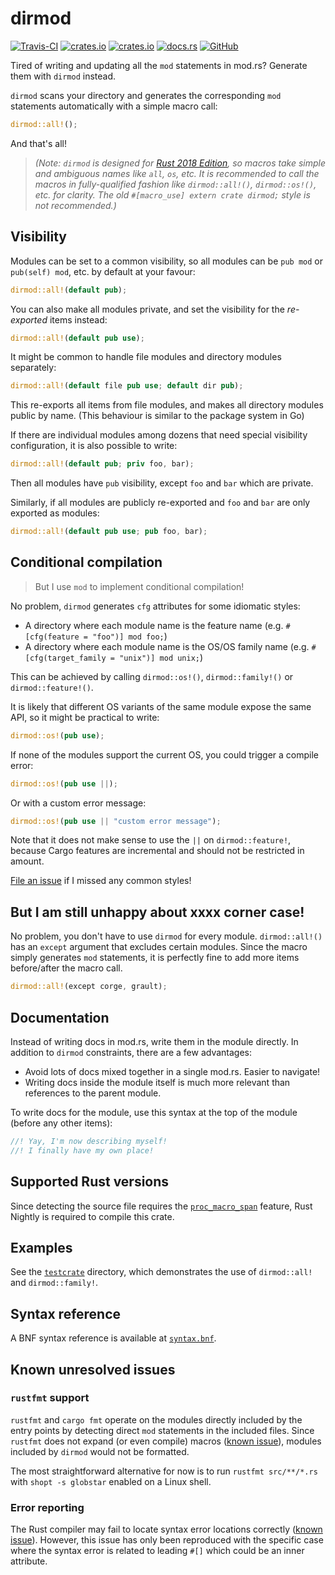 
# dirmod
[![Travis-CI](https://travis-ci.com/SOF3/dirmod.svg?branch=master)](https://travis-ci.om/SOF3/dirmod)
[![crates.io](https://img.shields.io/crates/v/dirmod.svg)](https://crates.io/crates/dirmod)
[![crates.io](https://img.shields.io/crates/d/dirmod.svg)](https://crates.io/crates/dirmod)
[![docs.rs](https://docs.rs/dirmod/badge.svg)](https://sof3.github.io/dirmod/)
[![GitHub](https://img.shields.io/github/stars/SOF3/dirmod?style=social)](https://github.com/SOF3/dirmod)

Tired of writing and updating all the `mod` statements in mod.rs?
Generate them with `dirmod` instead.

`dirmod` scans your directory and generates the corresponding `mod` statements automatically
with a simple macro call:

```rust
dirmod::all!();
```

And that's all!

> *(Note: `dirmod` is designed for [Rust 2018 Edition][rust-2018],
so macros take simple and ambiguous names like `all`, `os`, etc.
It is recommended to call the macros in fully-qualified fashion
like `dirmod::all!()`, `dirmod::os!()`, etc. for clarity.
The old `#[macro_use] extern crate dirmod;` style is not recommended.)*

## Visibility
Modules can be set to a common visibility,
so all modules can be `pub mod` or `pub(self) mod`, etc. by default at your favour:

```rust
dirmod::all!(default pub);
```

You can also make all modules private, and set the visibility for the *re-exported* items instead:

```rust
dirmod::all!(default pub use);
```

It might be common to handle file modules and directory modules separately:

```rust
dirmod::all!(default file pub use; default dir pub);
```

This re-exports all items from file modules, and makes all directory modules public by name.
(This behaviour is similar to the package system in Go)

If there are individual modules among dozens that need special visibility configuration,
it is also possible to write:

```rust
dirmod::all!(default pub; priv foo, bar);
```

Then all modules have `pub` visibility,
except `foo` and `bar` which are private.

Similarly, if all modules are publicly re-exported and `foo` and `bar` are only exported as modules:
```rust
dirmod::all!(default pub use; pub foo, bar);
```

## Conditional compilation
> But I use `mod` to implement conditional compilation!

No problem, `dirmod` generates `cfg` attributes for some idiomatic styles:
- A directory where each module name is the feature name (e.g. `#[cfg(feature = "foo")] mod foo;`)
- A directory where each module name is the OS/OS family name (e.g. `#[cfg(target_family = "unix")] mod unix;`)

This can be achieved by calling `dirmod::os!()`, `dirmod::family!()` or `dirmod::feature!()`.

It is likely that different OS variants of the same module expose the same API,
so it might be practical to write:

```rust
dirmod::os!(pub use);
```

If none of the modules support the current OS, you could trigger a compile error:

```rust
dirmod::os!(pub use ||);
```

Or with a custom error message:

```rust
dirmod::os!(pub use || "custom error message");
```

Note that it does not make sense to use the `||` on `dirmod::feature!`,
because Cargo features are incremental and should not be restricted in amount.

[File an issue][gh-issues] if I missed any common styles!

## But I am still unhappy about xxxx corner case!
No problem, you don't have to use `dirmod` for every module.
`dirmod::all!()` has an `except` argument that excludes certain modules.
Since the macro simply generates `mod` statements,
it is perfectly fine to add more items before/after the macro call.

```rust
dirmod::all!(except corge, grault);
```

## Documentation
Instead of writing docs in mod.rs, write them in the module directly.
In addition to `dirmod` constraints, there are a few advantages:

- Avoid lots of docs mixed together in a single mod.rs. Easier to navigate!
- Writing docs inside the module itself is much more relevant than references to the parent module.

To write docs for the module, use this syntax at the top of the module (before any other items):

```rust
//! Yay, I'm now describing myself!
//! I finally have my own place!
```

## Supported Rust versions
Since detecting the source file requires the [`proc_macro_span`][proc-macro-span-issue] feature,
Rust Nightly is required to compile this crate.

## Examples
See the [`testcrate`][testcrate-blob] directory, which demonstrates the use of `dirmod::all!` and `dirmod::family!`.

## Syntax reference
A BNF syntax reference is available at [`syntax.bnf`][bnf-blob].

## Known unresolved issues
### `rustfmt` support
`rustfmt` and `cargo fmt` operate on the modules directly included by the entry points
by detecting direct `mod` statements in the included files.
Since `rustfmt` does not expand (or even compile) macros ([known issue][rustfmt-issue]),
modules included by `dirmod` would not be formatted.

The most straightforward alternative for now is to run `rustfmt src/**/*.rs`
with `shopt -s globstar` enabled on a Linux shell.

### Error reporting
The Rust compiler may fail to locate syntax error locations correctly
([known issue][compiler-issue]).
However, this issue has only been reproduced with the specific case
where the syntax error is related to leading `#[]` which could be an inner attribute.

[rust-2018]: https://doc.rust-lang.org/edition-guide/rust-2018/index.html
[gh-issues]: https://github.com/SOF3/dirmod
[proc-macro-span-issue]: https://github.com/rust-lang/rust/issues/54725
[testcrate-blob]: https://github.com/SOF3/dirmod/tree/master/testcrate
[bnf-blob]: https://github.com/SOF3/dirmod/blob/master/syntax.bnf
[rustfmt-issue]: https://github.com/rust-lang/rustfmt/issues/3253
[compiler-issue]: https://github.com/rust-lang/rust/issues/66071
